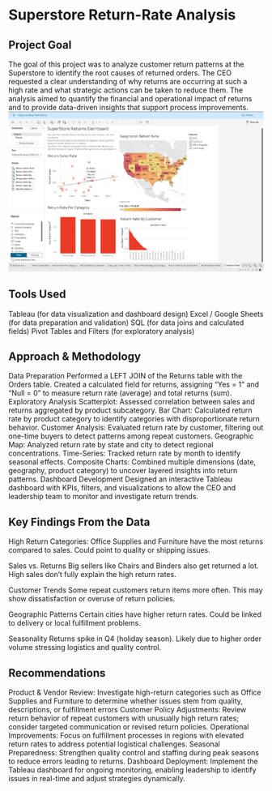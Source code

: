 # Superstore Return-Rate Analysis

## Project Goal
The goal of this project was to analyze customer return patterns at the Superstore to identify the root causes of returned orders. The CEO requested a clear understanding of why returns are occurring at such a high rate and what strategic actions can be taken to reduce them. The analysis aimed to quantify the financial and operational impact of returns and to provide data-driven insights that support process improvements.
<img src="dashboard.png" />

## Tools Used
Tableau (for data visualization and dashboard design)
Excel / Google Sheets (for data preparation and validation)
SQL (for data joins and calculated fields)
Pivot Tables and Filters (for exploratory analysis)

## Approach & Methodology

Data Preparation
Performed a LEFT JOIN of the Returns table with the Orders table.
Created a calculated field for returns, assigning “Yes = 1” and “Null = 0” to measure return rate (average) and total returns (sum).
    Exploratory Analysis
Scatterplot: Assessed correlation between sales and returns aggregated by product subcategory.
Bar Chart: Calculated return rate by product category to identify categories with disproportionate return behavior.
Customer Analysis: Evaluated return rate by customer, filtering out one-time buyers to detect patterns among repeat customers.
Geographic Map: Analyzed return rate by state and city to detect regional concentrations.
Time-Series: Tracked return rate by month to identify seasonal effects.
Composite Charts: Combined multiple dimensions (date, geography, product category) to uncover layered insights into return patterns.
    Dashboard Development
Designed an interactive Tableau dashboard with KPIs, filters, and visualizations to allow the CEO and leadership team to monitor and investigate return trends.

## Key Findings From the Data
High Return Categories:
Office Supplies and Furniture have the most returns compared to sales.
Could point to quality or shipping issues.

Sales vs. Returns
Big sellers like Chairs and Binders also get returned a lot.
High sales don’t fully explain the high return rates.

Customer Trends
Some repeat customers return items more often.
This may show dissatisfaction or overuse of return policies.

Geographic Patterns
Certain cities have higher return rates.
Could be linked to delivery or local fulfillment problems.

Seasonality
Returns spike in Q4 (holiday season).
Likely due to higher order volume stressing logistics and quality control.

## Recommendations

Product & Vendor Review: Investigate high-return categories such as Office Supplies and Furniture to determine whether issues stem from quality, descriptions, or fulfillment errors 
Customer Policy Adjustments: Review return behavior of repeat customers with unusually high return rates; consider targeted communication or revised return policies.
Operational Improvements: Focus on fulfillment processes in regions with elevated return rates to address potential logistical challenges.
Seasonal Preparedness: Strengthen quality control and staffing during peak seasons to reduce errors leading to returns.
Dashboard Deployment: Implement the Tableau dashboard for ongoing monitoring, enabling leadership to identify issues in real-time and adjust strategies dynamically.





